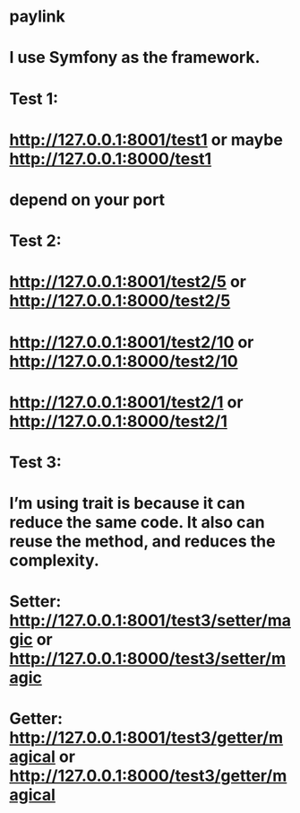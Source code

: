# paylink
 
# I use Symfony as the framework.

# Test 1:
# http://127.0.0.1:8001/test1 or maybe http://127.0.0.1:8000/test1
# depend on your port

# Test 2:
# http://127.0.0.1:8001/test2/5 or http://127.0.0.1:8000/test2/5
# http://127.0.0.1:8001/test2/10 or http://127.0.0.1:8000/test2/10
# http://127.0.0.1:8001/test2/1 or http://127.0.0.1:8000/test2/1

# Test 3:
# I’m using trait is because it can reduce the same code. It also can reuse the method, and reduces the complexity.
# Setter: http://127.0.0.1:8001/test3/setter/magic or http://127.0.0.1:8000/test3/setter/magic
# Getter: http://127.0.0.1:8001/test3/getter/magical or http://127.0.0.1:8000/test3/getter/magical
